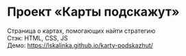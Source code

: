 # Проект «Карты подскажут»
Страница о картах, помогающих найти стратегию<br>
Стэк: HTML, CSS, JS<br>
Демо: https://lskalinka.github.io/karty-podskazhut/
